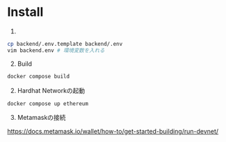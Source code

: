 # Install

1. 

```zsh
cp backend/.env.template backend/.env
vim backend.env # 環境変数を入れる
```

2. Build

```zsh
docker compose build
```

2. Hardhat Networkの起動

```zsh
docker compose up ethereum
```

3. Metamaskの接続

https://docs.metamask.io/wallet/how-to/get-started-building/run-devnet/

